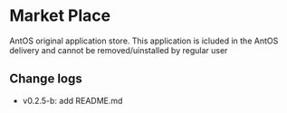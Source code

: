 # Market Place

AntOS original application store.
This application is icluded in the AntOS delivery
and cannot be removed/uinstalled by regular user

## Change logs
- v0.2.5-b: add README.md